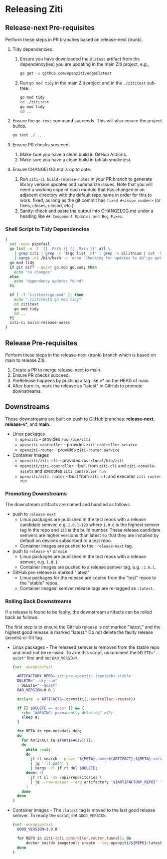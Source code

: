 # Releasing Ziti

## Release-next Pre-requisites

Perform these steps in PR branches based on release-next (trunk).

1. Tidy dependencies.
    1. Ensure you have downloaded the `@latest` artifact from the dependency(ies) you are updating in the main Ziti project, e.g.,

        ```bash
        go get -u github.com/openziti/edge@latest
        ```

    2. Run `go mod tidy` in the main Ziti project and in the `./zititest` sub-tree.

        ```bash
        go mod tidy
        cd ./zititest
        go mod tidy
        cd ..
        ```

2. Ensure the `go test` command succeeds. This will also ensure the project builds.

    ```bash
    go test ./...
    ```

3. Ensure PR checks succeed.
    1. Make sure you have a clean build in GitHub Actions.
    2. Make sure you have a clean build in fablab smoketest.
4. Ensure CHANGELOG.md is up to date.
    1. Run `ziti-ci build-release-notes` in your PR branch to generate library version updates and summarize issues. Note that you will need a working copy of each module that has changed in an adjacent directory with the default repo name in order for this to work.
    fixed, as long as the git commit has `fixed #<issue number>` (or fixes, closes, closed, etc.).
    1. Sanity-check and paste the output into CHANGELOG.md under a heading like `## Component Updates and Bug Fixes`.

### Shell Script to Tidy Dependencies

```bash
(
  set -euxo pipefail
  go list -m -f '{{ .Path }} {{ .Main }}' all \
    | grep ziti | grep -v "$(go list -m)" | grep -v dilithium | cut -f 1 -d ' ' \
    | xargs -n1 /bin/bash -c 'echo "Checking for updates to $@";go get -u -v $@;' ''
  go mod tidy
  if git diff --quiet go.mod go.sum; then
    echo "no changes"
  else
    echo "dependency updates found"
  fi

  if [ -f "zititest/go.mod" ]; then
    echo "./zititest$ go mod tidy"
    cd zititest
    go mod tidy
    cd ..
  fi
  ziti-ci build-release-notes
)
```

## Release Pre-requisites

Perform these steps in the release-next (trunk) branch which is based on main to release Ziti.

1. Create a PR to merge release-next to main.
1. Ensure PR checks succeed.
1. PreRelease happens by pushing a tag like v* on the HEAD of main.
1. After burn-in, mark the release as "latest" in GitHub to promote downstreams.

## Downstreams

These downstreams are built on push to GitHub branches: **release-next**, **release-v***, and **main**.

- Linux packages
  - `openziti` - provides `/usr/bin/ziti`
  - `openziti-controller` - provides `ziti-controller.service`
  - `openziti-router` - provides `ziti-router.service`
- Container Images
  - `openziti/ziti-cli` - provides `/usr/local/bin/ziti`
  - `openziti/ziti-controller` - built from `ziti-cli` and `ziti-console-assets` and executes `ziti controller run`
  - `openziti/ziti-router` - built from `ziti-cli`and executes `ziti router run`

### Promoting Downstreams

The downstream artifacts are named and handled as follows.

- push to `release-next`
  - Linux packages are published in the test repos with a release candidate semver, e.g. `1.0.1~123` where `1.0.0` is the highest semver tag in the repo and `123` is the build number. These release candidate semvers are higher versions than latest so that they are installed by default on devices subscribed to a test repo.
  - Container images are pushed to the `:release-next` tag.
- push to `release-v*` or `main`
  - Linux packages are published in the test repos with a release semver, e.g. `1.0.1`.
  - Container images are pushed to a release semver tag, e.g. `:1.0.1`.
- GitHub pre-release is marked "latest"
  - Linux packages for the release are copied from the "test" repos to the "stable" repos.
  - Container images' semver release tags are re-tagged as `:latest`.

### Rolling Back Downstreams

If a release is found to be faulty, the downstream artifacts can be rolled back as follows.

The first step is to ensure the GitHub release is not marked "latest," and the highest good release is marked "latest." Do not delete the faulty release (assets) or Git tag.

- Linux packages - The released semver is removed from the stable repo and must not be re-used. To arm this script, uncomment the `DELETE="--quiet"` line and set `BAD_VERSION`.

    ```bash
    (set -euxopipefail

      ARTIFACTORY_REPO='zitipax-openziti-(rpm|deb)-stable'
      DELETE="--dry-run"
      : DELETE="--quiet"
      BAD_VERSION=0.0.1

      declare -a ARTIFACTS=(openziti{,-controller,-router})

      if [[ $DELETE =~ quiet ]] && {
        echo "WARNING: permanently deleting" >&2;
        sleep 9;
      }

      for META in rpm.metadata deb;
      do
        for ARTIFACT in ${ARTIFACTS[@]};
        do
          while read;
          do
            jf rt search --props "${META}.name=${ARTIFACT};${META}.version=${BAD_VERSION}" "${REPLY}/*" \
            | jq '.[].path' \
            | xargs -rl jf rt del $DELETE;
          done< <(
            jf rt cl -sS /api/repositories \
            | jq --raw-output --arg artifactory "${ARTIFACTORY_REPO}" '.[]|select(.key|match($artifactory))|.key'
          )
        done
      done
    )
    ```

- Container images - The `:latest` tag is moved to the last good release semver. To ready the script, set `GOOD_VERSION`.

    ```bash
    (set -euxopipefail
      GOOD_VERSION=1.0.0

      for REPO in ziti-{cli,controller,router,tunnel}; do
          docker buildx imagetools create --tag openziti/${REPO}:latest openziti/${REPO}:${GOOD_VERSION}
      done
    )
    ```
